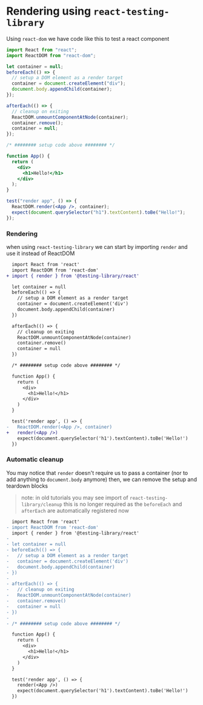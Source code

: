 # Rendering using `react-testing-library`

Using `react-dom` we have code like this to test a react component

```jsx
import React from "react";
import ReactDOM from "react-dom";

let container = null;
beforeEach(() => {
  // setup a DOM element as a render target
  container = document.createElement("div");
  document.body.appendChild(container);
});

afterEach(() => {
  // cleanup on exiting
  ReactDOM.unmountComponentAtNode(container);
  container.remove();
  container = null;
});

/* ######## setup code above ######## */

function App() {
  return (
    <div>
      <h1>Hello!</h1>
    </div>
  );
}

test("render app", () => {
  ReactDOM.render(<App />, container);
  expect(document.querySelector("h1").textContent).toBe("Hello!");
});
```

### Rendering

when using `react-testing-library` we can start by importing `render` and use it instead of ReactDOM

```diff
  import React from 'react'
  import ReactDOM from 'react-dom'
+ import { render } from '@testing-library/react'

  let container = null
  beforeEach(() => {
    // setup a DOM element as a render target
    container = document.createElement('div')
    document.body.appendChild(container)
  })

  afterEach(() => {
    // cleanup on exiting
    ReactDOM.unmountComponentAtNode(container)
    container.remove()
    container = null
  })

  /* ######## setup code above ######## */

  function App() {
    return (
      <div>
        <h1>Hello!</h1>
      </div>
    )
  }

  test('render app', () => {
-   ReactDOM.render(<App />, container)
+   render(<App />)
    expect(document.querySelector('h1').textContent).toBe('Hello!')
  })
```

### Automatic cleanup

You may notice that `render` doesn't require us to pass a container (nor to add anything to `document.body` anymore) then, we can remove the setup and teardown blocks

> note: in old tutorials you may see import of `react-testing-library/cleanup` this is no longer required as the `beforeEach` and `afterEach` are automatically registered now

```diff
  import React from 'react'
- import ReactDOM from 'react-dom'
  import { render } from '@testing-library/react'
-
- let container = null
- beforeEach(() => {
-   // setup a DOM element as a render target
-   container = document.createElement('div')
-   document.body.appendChild(container)
- })
-
- afterEach(() => {
-   // cleanup on exiting
-   ReactDOM.unmountComponentAtNode(container)
-   container.remove()
-   container = null
- })
-
- /* ######## setup code above ######## */

  function App() {
    return (
      <div>
        <h1>Hello!</h1>
      </div>
    )
  }

  test('render app', () => {
    render(<App />)
    expect(document.querySelector('h1').textContent).toBe('Hello!')
  })
```
